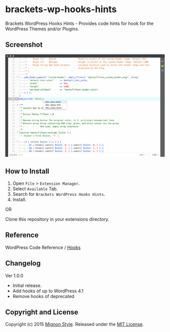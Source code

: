 brackets-wp-hooks-hints
===========================

Brackets WordPress Hooks Hints - Provides code hints for hook for the WordPress Themes and/or Plugins.


Screenshot
----------
![Brackets WordPress Hooks Hints](screenshot/screenshot.png)


How to Install
--------------
1.	Open `File` > `Extension Manager`.
2.	Select `Available` Tab.
3.	Search for `Brackets WordPress Hooks Hints`.
4.	Install.

OR

Clone this repository in your extensions directory.


Reference
--------------
WordPress Code Reference / [Hooks](https://developer.wordpress.org/reference/hooks/)


Changelog
--------------
Ver 1.0.0
* Initial release.
* Add hooks of up to WordPress 4.1
* Remove hooks of deprecated


Copyright and License
--------------
Copyright (c) 2015 [Mignon Style](http://mignonstyle.com/). Released under the [MIT License](LICENSE).